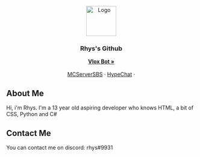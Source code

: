 
<br />
<div align="center">
  <a href="https://media.discordapp.net/attachments/814462336215154760/904138679482740807/WhirEBxu_400x400.jpg">
    <img src="https://media.discordapp.net/attachments/814462336215154760/904138679482740807/WhirEBxu_400x400.jpg" alt="Logo" width="80" height="80">
  </a>

<h3 align="center">Rhys's Github</h3>

  <p align="center">
    <a href="https://vloxbot.xyz"><strong>Vlox Bot »</strong></a>
    <br />
    <br />
    <a href="https://mcserver.sbs/">MCServerSBS</a>
    ·
    <a href="https://hypechat.us/">HypeChat</a>
    ·
    
  </p>
</div>










## About Me

Hi, i'm Rhys. I'm a 13 year old aspiring developer who knows HTML, a bit of CSS, Python and C#

## Contact Me

You can contact me on discord: rhys#9931


